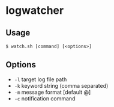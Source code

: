 # logwatcher

## Usage

```
$ watch.sh [command] [<options>]
```

## Options

- `-l` target log file path
- `-k` keyword string (comma separated)
- `-m` message format [default @]
- `-c` notification command
